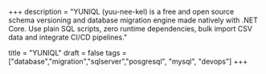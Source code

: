 +++
description = "YUNIQL (yuu-nee-kel) is a free and open source schema versioning and database migration engine made natively with .NET Core. Use plain SQL scripts, zero runtime dependencies, bulk import CSV data and integrate CI/CD pipelines."

title = "YUNIQL"
draft = false
tags = ["database","migration","sqlserver","posgresql", "mysql", "devops"]
+++